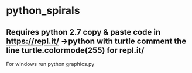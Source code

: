 # python_spirals
Requires python 2.7
copy & paste code in https://repl.it/ ->python with turtle
comment the line turtle.colormode(255) for repl.it/
--
For windows run python graphics.py
